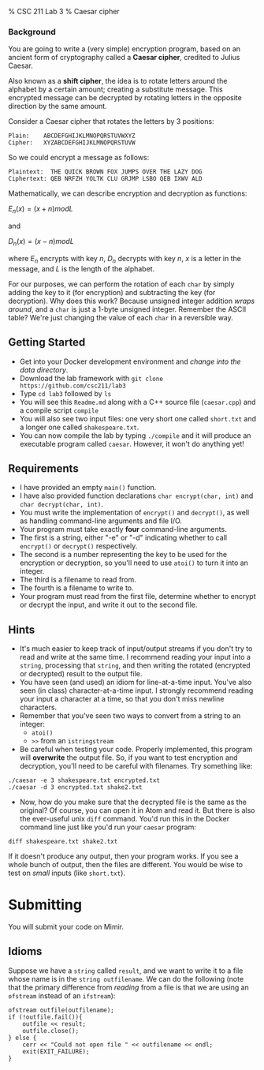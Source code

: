 % CSC 211 Lab 3
% Caesar cipher


### Background

You are going to write a (very simple) encryption program, based on an ancient form of cryptography called a **Caesar cipher**, credited to Julius Caesar.

Also known as a **shift cipher**, the idea is to rotate letters around the alphabet by a certain amount; creating a substitute message. This encrypted message can be decrypted by rotating letters in the opposite direction by the same amount.

Consider a Caesar cipher that rotates the letters by 3 positions:

```
Plain:    ABCDEFGHIJKLMNOPQRSTUVWXYZ
Cipher:   XYZABCDEFGHIJKLMNOPQRSTUVW
```

So we could encrypt a message as follows:

```
Plaintext:  THE QUICK BROWN FOX JUMPS OVER THE LAZY DOG
Ciphertext: QEB NRFZH YOLTK CLU GRJMP LSBO QEB IXWV ALD
```

Mathematically, we can describe encryption and decryption as functions:

$E_n(x) = (x + n) mod L$

and

$D_n(x) = (x - n) mod L$

where $E_n$ encrypts with key $n$, $D_n$ decrypts with key $n$, $x$ is a letter in the message, and $L$ is the length of the alphabet.

For our purposes, we can perform the rotation of each `char` by simply adding the key to it (for encryption) and subtracting the key (for decryption). Why does this work? Because unsigned integer addition *wraps around*, and a `char` is just a 1-byte unsigned integer. Remember the ASCII table? We're just changing the value of each `char` in a reversible way.

## Getting Started

- Get into your Docker development environment and *change into the data directory*.
- Download the lab framework with `git clone https://github.com/csc211/lab3`
- Type `cd lab3` followed by `ls`
- You will see this `Readme.md` along with a C++ source file (`caesar.cpp`) and a compile script `compile`
- You will also see two input files: one very short one called `short.txt` and a longer one called `shakespeare.txt`.
- You can now compile the lab by typing `./compile` and it will produce an executable program called `caesar`. However, it won't do anything yet!

## Requirements

- I have provided an empty `main()` function.
- I have also provided function declarations `char encrypt(char, int)` and `char decrypt(char, int)`.
- You must write the implementation of `encrypt()` and `decrypt()`, as well as handling command-line arguments and file I/O.
- Your program must take exactly **four** command-line arguments.
- The first is a string, either "-e" or "-d" indicating whether to call `encrypt()` or `decrypt()` respectively.
- The second is a number representing the key to be used for the encryption or decryption, so you'll need to use `atoi()` to turn it into an integer.
- The third is a filename to read from.
- The fourth is a filename to write to.
- Your program must read from the first file, determine whether to encrypt or decrypt the input, and write it out to the second file.

## Hints

- It's much easier to keep track of input/output streams if you don't try to read and write at the same time. I recommend reading your input into a `string`, processing that `string`, and then writing the rotated (encrypted or decrypted) result to the output file.
- You have seen (and used) an idiom for line-at-a-time input. You've also seen (in class) character-at-a-time input. I strongly recommend reading your input a character at a time, so that you don't miss newline characters.
- Remember that you've seen two ways to convert from a string to an integer:
	- `atoi()`
	- `>>` from an `istringstream`
- Be careful when testing your code. Properly implemented, this program will **overwrite** the output file. So, if you want to test encryption and decryption, you'll need to be careful with filenames. Try something like:

```
./caesar -e 3 shakespeare.txt encrypted.txt
./caesar -d 3 encrypted.txt shake2.txt
```

- Now, how do you make sure that the decrypted file is the same as the original? Of course, you can open it in Atom and read it. But there is also the ever-useful unix `diff` command. You'd run this in the Docker command line just like you'd run your `caesar` program:

```
diff shakespeare.txt shake2.txt
```

If it doesn't produce any output, then your program works. If you see a whole bunch of output, then the files are different. You would be wise to test on *small* inputs (like `short.txt`).

# Submitting

You will submit your code on Mimir.

## Idioms

Suppose we have a `string` called `result`, and we want to write it to a file whose name is in the `string outfilename`. We can do the following (note that the primary difference from *reading* from a file is that we are using an `ofstream` instead of an `ifstream`):

```
ofstream outfile(outfilename);
if (!outfile.fail()){
	outfile << result;
	outfile.close();
} else {
	cerr << "Could not open file " << outfilename << endl;
	exit(EXIT_FAILURE);
}
```
